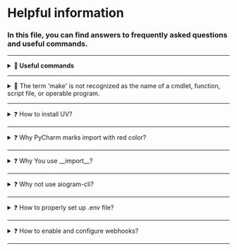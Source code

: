 # Helpful information

### In this file, you can find answers to frequently asked questions and useful commands.

***

<details>
    <summary><b>💬 Useful commands</b></summary>

#### Update Dependencies

First, run `make outdated` to check for outdated dependencies. Then, edit `pyproject.toml` file and run the
following command to update dependencies:

```shell
make outdated

# Edit pyproject.toml

uv lock --upgrade
make sync
```

#### Check Dependencies Updates

```shell
make outdated
```

#### Linting

```shell
make lint
```

#### MyPy

```shell
make mypy
```

#### Formatting

```shell
make format
```

</details>

***

<details>
  <summary>💢 The term 'make' is not recognized as the name of a cmdlet, function, script file, or operable program.</summary>

#### ⚠️ You, as developer, **MUST** have `make` installed on your system to use `Makefile` commands.

#### [Windows] Answer:

1. Open PowerShell as Administrator.
2. Install Chocolatey by running the following command:
   ```powershell
   Set-ExecutionPolicy Bypass -Scope Process -Force; [System.Net.ServicePointManager]::SecurityProtocol = [System.Net.ServicePointManager]::SecurityProtocol -bor 3072; iex ((New-Object System.Net.WebClient).DownloadString('https://community.chocolatey.org/install.ps1'))
   ```
3. Close and reopen PowerShell with administrative privileges.
4. Install Make by running the following command:
   ```powershell
   choco install make
   ```
5. Verify the installation by running:
   ```powershell
   make --version
   ```
6. If the command is still not recognized, ensure that the Make installation path is added to your system's PATH
   environment variable.
   ```powershell
   $currentPath = [System.Environment]::GetEnvironmentVariable('PATH', 'Machine')
   [System.Environment]::SetEnvironmentVariable('PATH', $currentPath + ';C:\Program Files (x86)\GnuWin32\bin', 'Machine')
   ```
7. Restart PowerShell and try running `make` again.

#### [Linux] Answer:

1. Open your terminal.
2. Install Make using your package manager.
3. ```bash
   # For Debian/Ubuntu-based systems
   sudo apt update
   sudo apt install make -y
   ```
   ```bash
   # Fedora
   sudo dnf install make -y
   ```
4. Verify the installation by running:
   ```bash
   make --version
   ```

</details>

***

<details>
    <summary>❓ How to install UV?</summary>

#### [Windows] Answer:

1. Open PowerShell
2. Install UV using the following command:
   ```powershell
   powershell -ExecutionPolicy ByPass -c "irm https://astral.sh/uv/install.ps1 | iex"
   ```
3. Restart PowerShell to apply changes.
4. Verify the installation by running:
   ```powershell
   uv --version
   ```

#### [Linux] Answer:

1. Open your terminal.
2. Install UV using the following command:
   ```bash
    curl -LsSf https://astral.sh/uv/install.sh | sh
    ```
3. Restart your terminal to apply changes.
4. Verify the installation by running:
   ```bash
   uv --version
   ```

</details>

***

<details>
    <summary>❓ Why PyCharm marks import with red color?</summary>

I use "unique" project structure, where app directory contains code, but root directory contains configuration files.

In PyCharm, right-click on the bot directory and select Mark Directory as -> Sources Root. Also, unmark project root
directory Unmark as Sources Root. This will fix the problem.

![image](https://github.com/user-attachments/assets/f4acbd42-f4e7-4e1b-9e16-a40db71ac672)

![image](https://github.com/user-attachments/assets/01f4f030-46e0-4267-a5bc-4b05ae0b9015)

![image](https://github.com/user-attachments/assets/f2e02548-173b-4be6-944f-623ff7dc2207)

</details>

***

<details>
    <summary>❓ Why You use __import__?</summary>

My inclinations make me do this to avoid some attack vector invented by my "paranoia"
</details>

***

<details>
    <summary>❓ Why not use aiogram-cli?</summary>

It's a good library, but I prefer to use my own code 🤷‍♂️
</details>

***

<details>
    <summary>❓ How to properly set up .env file?</summary>

1. After cloning the repository, navigate to the project root.
2. Copy the example file based on your development environment:
    - For local: `cp env.example .env`

3. Open the new `.env` file in a text editor.
4. Fill in the required variables:
    - `BOT_TOKEN`: Your Telegram bot token from BotFather.
    - `WEBHOOKS`: Set to `True` if using webhooks, otherwise False.
    - `WEBHOOK_URL` and `WEBHOOK_SECRET_TOKEN`: Required if webhooks are enabled.
5. Save the file. Avoid committing `.env` to version control - add it to `.gitignore` if not already.

</details>

***

<details>
    <summary>❓ How to enable and configure webhooks?</summary>

1. In your `.env` file, set `WEBHOOKS=True`.
2. Set `WEBHOOK_URL` to your bot's webhook endpoint (e.g., `https://example.com/webhook`).
3. Set `WEBHOOK_SECRET_TOKEN` to a secure random string.

</details>

***

